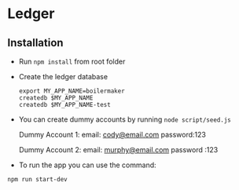 # Ledger

## Installation

- Run `npm install` from root folder
- Create the ledger database

  ```
  export MY_APP_NAME=boilermaker
  createdb $MY_APP_NAME
  createdb $MY_APP_NAME-test
  ```

- You can create dummy accounts by running `node script/seed.js`

  Dummy Account 1:
  email: cody@email.com
  password:123

  Dummy Account 2:
  email: murphy@email.com
  password :123
  
- To run the app you can use the command:

```
npm run start-dev
```
